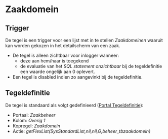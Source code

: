 # Zaakdomein

## Trigger

De tegel is een trigger voor een lijst met in te stellen *Zaakdomeinen* waaruit kan worden gekozen in het detailscherm van een zaak.

* De tegel is alleen zichtbaar voor inlogger wanneer:
  * deze aan hem/haar is toegekend
  * de evaluatie van het *SQL statement onzichtbaar* bij de tegeldefinitie een waarde ongelijk aan 0 oplevert.
* Een tegel is disabled indien zo aangevinkt bij de tegeldefinitie.

## Tegeldefinitie

De tegel is standaard als volgt gedefinieerd ([Portal Tegeldefinitie](/instellen_inrichten/portaldefinitie/portal_tegel.md)):

* Portaal: *Zaakbeheer*
* Kolom: *Overig 1*
* Kopregel: *Zaakdomein*
* Actie: *getFlexList(SysStandardList,nil,nil,G,beheer_tbzaakdomein)*
